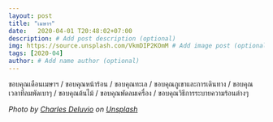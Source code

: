 ```yaml
---
layout: post
title: "เมษาฯ"
date:   2020-04-01 T20:48:02+07:00
description: # Add post description (optional)
img: https://source.unsplash.com/VkmDIP2KOmM # Add image post (optional)
tags: [2020-04]
author: # Add name author (optional)
---
```

ขอบคุณเดือนเมษาฯ / ขอบคุณหน้าร้อน / ขอบคุณทะเล / ขอบคุณภูเขาและการเดินทาง / ขอบคุณเวลาที่ลมพัดเบาๆ / ขอบคุณต้นไม้ / ขอบคุณพัดลมเครื่อง / ขอบคุณวิธีการระบายความร้อนต่างๆ

*Photo by [Charles Deluvio](https://unsplash.com/@charlesdeluvio) on [Unsplash](https://unsplash.com)*

<i class="fa fa-child" style="color:plum"></i>
